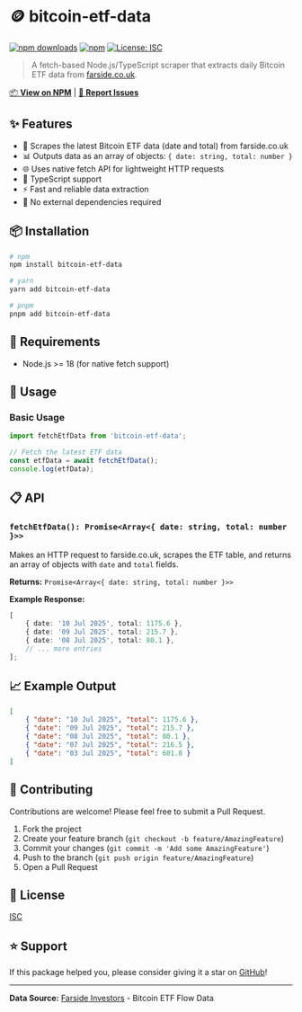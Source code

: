 # 🪙 bitcoin-etf-data

[![npm downloads](https://img.shields.io/npm/dm/bitcoin-etf-data.svg)](https://www.npmjs.com/package/bitcoin-etf-data)
[![npm](https://img.shields.io/npm/v/bitcoin-etf-data.svg)](https://www.npmjs.com/package/bitcoin-etf-data)
[![License: ISC](https://img.shields.io/badge/License-ISC-blue.svg)](https://opensource.org/licenses/ISC)

> A fetch-based Node.js/TypeScript scraper that extracts daily Bitcoin ETF data from [farside.co.uk](https://farside.co.uk/btc/).

[📦 **View on NPM**](https://www.npmjs.com/package/bitcoin-etf-data) | [🐛 **Report Issues**](https://github.com/dani69654/bitcoin-etf-data/issues)

## ✨ Features

-   🔄 Scrapes the latest Bitcoin ETF data (date and total) from farside.co.uk
-   📊 Outputs data as an array of objects: `{ date: string, total: number }`
-   🌐 Uses native fetch API for lightweight HTTP requests
-   📱 TypeScript support
-   ⚡ Fast and reliable data extraction
-   🚫 No external dependencies required

## 📦 Installation

```bash
# npm
npm install bitcoin-etf-data

# yarn
yarn add bitcoin-etf-data

# pnpm
pnpm add bitcoin-etf-data
```

## 🔧 Requirements

-   Node.js >= 18 (for native fetch support)

## 🚀 Usage

### Basic Usage

```typescript
import fetchEtfData from 'bitcoin-etf-data';

// Fetch the latest ETF data
const etfData = await fetchEtfData();
console.log(etfData);
```

## 📋 API

### `fetchEtfData(): Promise<Array<{ date: string, total: number }>>`

Makes an HTTP request to farside.co.uk, scrapes the ETF table, and returns an array of objects with `date` and `total` fields.

**Returns:** `Promise<Array<{ date: string, total: number }>>`

**Example Response:**

```typescript
[
    { date: '10 Jul 2025', total: 1175.6 },
    { date: '09 Jul 2025', total: 215.7 },
    { date: '08 Jul 2025', total: 80.1 },
    // ... more entries
];
```

## 📈 Example Output

```json
[
    { "date": "10 Jul 2025", "total": 1175.6 },
    { "date": "09 Jul 2025", "total": 215.7 },
    { "date": "08 Jul 2025", "total": 80.1 },
    { "date": "07 Jul 2025", "total": 216.5 },
    { "date": "03 Jul 2025", "total": 601.8 }
]
```

## 🤝 Contributing

Contributions are welcome! Please feel free to submit a Pull Request.

1. Fork the project
2. Create your feature branch (`git checkout -b feature/AmazingFeature`)
3. Commit your changes (`git commit -m 'Add some AmazingFeature'`)
4. Push to the branch (`git push origin feature/AmazingFeature`)
5. Open a Pull Request

## 📝 License

[ISC](https://opensource.org/licenses/ISC)

## ⭐ Support

If this package helped you, please consider giving it a star on [GitHub](https://github.com/dani69654/bitcoin-etf-data)!

---

**Data Source:** [Farside Investors](https://farside.co.uk/btc/) - Bitcoin ETF Flow Data
